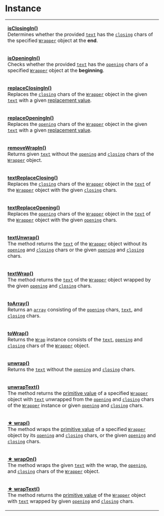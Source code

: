 # Instance

|                                                                                                                                                                                                                                                                                                                                                                                                                                                                                                                                                                                                                                                                                                                                                                            |
| -------------------------------------------------------------------------------------------------------------------------------------------------------------------------------------------------------------------------------------------------------------------------------------------------------------------------------------------------------------------------------------------------------------------------------------------------------------------------------------------------------------------------------------------------------------------------------------------------------------------------------------------------------------------------------------------------------------------------------------------------------------------------- |
| <p><strong></strong><a href="methods/isclosingin.md"><strong>isClosingIn()</strong></a><br>Determines whether the provided <a href="methods/isclosingin.md#text-string"><code>text</code></a> has the <a href="../../wrap/accessors/instance/closing.md"><code>closing</code></a> chars of the specified <a href="broken-reference"><code>Wrapper</code></a> object at the <strong>end</strong>.</p>                                                                                                                                                                                                                                                                                                                                                                       |
| <p><strong></strong><a href="methods/isopeningin.md"><strong>isOpeningIn()</strong></a><br>Checks whether the provided <a href="methods/isopeningin.md#text-string"><code>text</code></a> has the <a href="../../wrap/accessors/instance/opening.md"><code>opening</code></a> chars of a specified <a href="broken-reference"><code>Wrapper</code></a> object at the <strong>beginning</strong>.</p>                                                                                                                                                                                                                                                                                                                                                                       |
| <p><strong></strong><a href="methods/replaceclosingin.md"><strong>replaceClosingIn()</strong></a><br>Replaces the <a href="../../wrap/accessors/instance/closing.md"><code>closing</code></a> chars of the <a href="../overview.md"><code>Wrapper</code></a> object in the given <a href="methods/replaceclosingin.md#text-string"><code>text</code></a> with a given <a href="methods/replaceclosingin.md#replacevalue-string">replacement value</a>.</p>                                                                                                                                                                                                                                                                                                                 |
| <p><strong></strong><a href="methods/replaceopeningin.md#replacevalue-string"><strong>replaceOpeningIn()</strong></a><br>Replaces the <a href="../../wrap/accessors/instance/opening.md"><code>opening</code></a> chars of the <a href="broken-reference"><code>Wrapper</code></a> object in the given <a href="methods/replaceopeningin.md#text-string"><code>text</code></a> with a given <a href="methods/replaceopeningin.md#replacevalue-string">replacement value</a>.</p>                                                                                                                                                                                                                                                                                           |
| <p><strong></strong><a href="methods/removewrapin.md"><strong>removeWrapIn()</strong></a><br>Returns given <a href="methods/removewrapin.md#text-string"><code>text</code></a> without the <a href="../../wrap/accessors/instance/opening.md"><code>opening</code></a> and <a href="../../wrap/accessors/instance/closing.md"><code>closing</code></a> chars of the <a href="broken-reference"><code>Wrapper</code></a> object.</p>                                                                                                                                                                                                                                                                                                                                        |
| <p><strong></strong><a href="methods/textreplaceclosing.md"><strong>textReplaceClosing()</strong></a><br>Replaces the <a href="../../wrap/accessors/#wrap.prototype.closing"><code>closing</code></a> chars of the <a href="broken-reference"><code>Wrapper</code></a> object in the <a href="../../wrap/accessors/instance/text.md"><code>text</code></a> of the <a href="broken-reference"><code>Wrapper</code></a> object with the given <a href="methods/textreplaceclosing.md#closing-string"><code>closing</code></a> chars.</p>                                                                                                                                                                                                                                     |
| <p><strong></strong><a href="methods/textreplaceopening.md"><strong>textReplaceOpening()</strong></a><br>Replaces the <a href="../../wrap/accessors/instance/opening.md"><code>opening</code></a> chars of the <a href="broken-reference"><code>Wrapper</code></a> object in the <a href="../../wrap/accessors/instance/text.md"><code>text</code></a> of the <a href="broken-reference"><code>Wrapper</code></a> object with the given <a href="methods/textreplaceopening.md#opening-string"><code>opening</code></a> chars.</p>                                                                                                                                                                                                                                         |
| <p><strong></strong><a href="methods/textunwrap.md"><strong>textUnwrap()</strong></a><br>The method returns the <a href="../../wrap/accessors/instance/text.md"><code>text</code></a> of the <a href="broken-reference"><code>Wrapper</code></a> object without its <a href="../../wrap/accessors/#wrap.prototype.opening"><code>opening</code></a> and <a href="../../wrap/accessors/#wrap.prototype.closing"><code>closing</code></a> chars or the given <a href="./#opening-string"><code>opening</code></a> and <a href="./#closing-string"><code>closing</code></a> chars.</p>                                                                                                                                                                                        |
| <p><strong></strong><a href="methods/textwrap.md"><strong>textWrap()</strong></a><br>The method returns the <a href="../../wrap/accessors/instance/text.md"><code>text</code></a> of the <a href="broken-reference"><code>Wrapper</code></a> object wrapped by the given <a href="methods/textwrap.md#opening-textopening"><code>opening</code></a> and <a href="methods/textwrap.md#closing-textclosing"><code>closing</code></a> chars.</p>                                                                                                                                                                                                                                                                                                                              |
| <p><strong></strong><a href="methods/toarray.md"><strong>toArray()</strong></a><br>Returns an <a href="https://developer.mozilla.org/en-US/docs/Web/JavaScript/Reference/Global_Objects/Array"><code>array</code></a> consisting of the <a href="../../wrap/accessors/instance/opening.md"><code>opening</code></a> chars, <a href="../../wrap/accessors/instance/text.md"><code>text</code></a>, and <a href="../../wrap/accessors/instance/closing.md"><code>closing</code></a> chars.</p>                                                                                                                                                                                                                                                                               |
| <p><strong></strong><a href="methods/towrap.md"><strong>toWrap()</strong></a><br>Returns the <a href="broken-reference"><code>Wrap</code></a> instance consists of the <a href="../../wrap/accessors/instance/text.md"><code>text</code></a>, <a href="../../wrap/accessors/instance/opening.md"><code>opening</code></a> and <a href="../../wrap/accessors/instance/closing.md"><code>closing</code></a> chars of the <a href="broken-reference"><code>Wrapper</code></a> object.</p>                                                                                                                                                                                                                                                                                     |
| <p><strong></strong><a href="methods/unwrap.md"><strong>unwrap()</strong></a><br>Returns the <a href="../../wrap/accessors/instance/text.md"><code>text</code></a> without the <a href="../../wrap/accessors/instance/opening.md"><code>opening</code></a> and <a href="../../wrap/accessors/instance/closing.md"><code>closing</code></a> chars.</p>                                                                                                                                                                                                                                                                                                                                                                                                                      |
| <p><strong></strong><a href="methods/unwraptext.md"><strong>unwrapText()</strong></a><br>The method returns the <a href="../../wrap/methods/instance/valueof.md">primitive value</a> of a specified <a href="broken-reference"><code>Wrapper</code></a> object with <a href="../../wrap/accessors/instance/text.md"><code>text</code></a> unwrapped from the <a href="../../wrap/accessors/instance/opening.md"><code>opening</code></a> and <a href="../../wrap/accessors/instance/closing.md"><code>closing</code></a> chars of the <a href="broken-reference"><code>Wrapper</code></a> instance or given <a href="methods/unwraptext.md#opening-string"><code>opening</code></a> and <a href="methods/unwraptext.md#closing-string"><code>closing</code></a> chars.</p> |
| <p><strong></strong><a href="methods/wrap.md"><strong>★ wrap()</strong></a><br>The method wraps the <a href="../../wrap/methods/instance/valueof.md">primitive value</a> of a specified <a href="broken-reference"><code>Wrapper</code></a> object by its <a href="../../wrap/accessors/instance/opening.md"><code>opening</code></a> and <a href="../../wrap/accessors/instance/closing.md"><code>closing</code></a> chars, or the given <a href="methods/wrap.md#opening-customopening"><code>opening</code></a> and <a href="methods/wrap.md#closing-customclosing"><code>closing</code></a> chars.</p>                                                                                                                                                                 |
| <p><strong></strong><a href="methods/wrapon.md"><strong>★ wrapOn()</strong></a><br>The method wraps the given <a href="methods/wrapon.md#text-customtext"><code>text</code></a> with the wrap, the <a href="../../wrap/accessors/instance/opening.md"><code>opening</code></a>, and <a href="../../wrap/accessors/instance/closing.md"><code>closing</code></a> chars of the <a href="../overview.md"><code>Wrapper</code></a> object.</p>                                                                                                                                                                                                                                                                                                                                 |
| <p><strong></strong><a href="methods/wraptext.md"><strong>★ wrapText()</strong></a><br>The method returns the <a href="../../wrap/methods/instance/valueof.md">primitive value</a> of the <a href="broken-reference"><code>Wrapper</code></a> object with <a href="../../wrap/accessors/instance/text.md"><code>text</code></a> wrapped by given <a href="methods/wraptext.md#opening-textopening"><code>opening</code></a> and <a href="methods/wraptext.md#closing-textclosing"><code>closing</code></a> chars.</p>                                                                                                                                                                                                                                                      |

